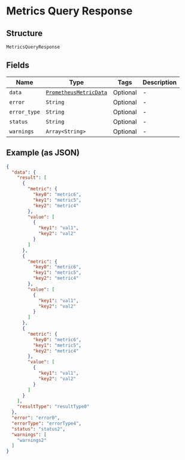 
# Metrics Query Response

## Structure

`MetricsQueryResponse`

## Fields

| Name | Type | Tags | Description |
|  --- | --- | --- | --- |
| `data` | [`PrometheusMetricData`](../../doc/models/prometheus-metric-data.md) | Optional | - |
| `error` | `String` | Optional | - |
| `error_type` | `String` | Optional | - |
| `status` | `String` | Optional | - |
| `warnings` | `Array<String>` | Optional | - |

## Example (as JSON)

```json
{
  "data": {
    "result": [
      {
        "metric": {
          "key0": "metric6",
          "key1": "metric5",
          "key2": "metric4"
        },
        "value": [
          {
            "key1": "val1",
            "key2": "val2"
          }
        ]
      },
      {
        "metric": {
          "key0": "metric6",
          "key1": "metric5",
          "key2": "metric4"
        },
        "value": [
          {
            "key1": "val1",
            "key2": "val2"
          }
        ]
      },
      {
        "metric": {
          "key0": "metric6",
          "key1": "metric5",
          "key2": "metric4"
        },
        "value": [
          {
            "key1": "val1",
            "key2": "val2"
          }
        ]
      }
    ],
    "resultType": "resultType0"
  },
  "error": "error0",
  "errorType": "errorType4",
  "status": "status2",
  "warnings": [
    "warnings2"
  ]
}
```

